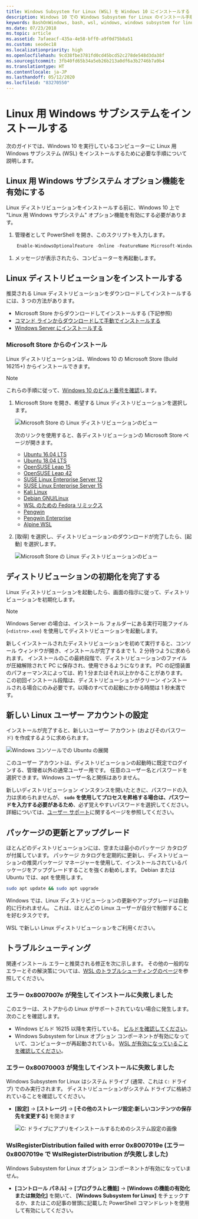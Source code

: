 ```yaml
---
title: Windows Subsystem for Linux (WSL) を Windows 10 にインストールする
description: Windows 10 での Windows Subsystem for Linux のインストール手順。
keywords: BashOnWindows, bash, wsl, windows, windows subsystem for linux, windowssubsystem, ubuntu, debian, suse, windows 10, インストール
ms.date: 07/23/2018
ms.topic: article
ms.assetid: 7afaeacf-435a-4e58-bff0-a9f0d75b8a51
ms.custom: seodec18
ms.localizationpriority: high
ms.openlocfilehash: 9cd38fbe3781fd0cd45bcd52c278de548d3da38f
ms.sourcegitcommit: 3fb40fd65b34a5eb26b213a0df6a3b2746b7a9b4
ms.translationtype: HT
ms.contentlocale: ja-JP
ms.lasthandoff: 05/12/2020
ms.locfileid: "83270550"
---
```

# <a name="install-windows-subsystem-for-linux"></a>Linux 用 Windows サブシステムをインストールする

次のガイドでは、Windows 10 を実行しているコンピューターに Linux 用 Windows サブシステム (WSL) をインストールするために必要な手順について説明します。

## <a name="enable-the-windows-subsystem-for-linux-optional-feature"></a>Linux 用 Windows サブシステム オプション機能を有効にする

Linux ディストリビューションをインストールする前に、Windows 10 上で "Linux 用 Windows サブシステム" オプション機能を有効にする必要があります。

1. 管理者として PowerShell を開き、このスクリプトを入力します。

```powershell
    Enable-WindowsOptionalFeature -Online -FeatureName Microsoft-Windows-Subsystem-Linux
```

1. メッセージが表示されたら、コンピューターを再起動します。

## <a name="install-a-linux-distribution"></a>Linux ディストリビューションをインストールする

推奨される Linux ディストリビューションをダウンロードしてインストールするには、3 つの方法があります。

- Microsoft Store からダウンロードしてインストールする (下記参照)
- [コマンド ラインからダウンロードして手動でインストールする](install-manual.md)
- [Windows Server にインストールする](install-on-server.md)

### <a name="install-from-the-microsoft-store"></a>Microsoft Store からのインストール

Linux ディストリビューションは、Windows 10 の Microsoft Store (Build 16215+) からインストールできます。

> [!NOTE]
> これらの手順に従って、[Windows 10 のビルド番号を確認](troubleshooting.md#check-your-build-number)します。

1. Microsoft Store を開き、希望する Linux ディストリビューションを選択します。

    ![Microsoft Store の Linux ディストリビューションのビュー](media/store.png)

    次のリンクを使用すると、各ディストリビューションの Microsoft Store ページが開きます。

    - [Ubuntu 16.04 LTS](https://www.microsoft.com/store/apps/9pjn388hp8c9)
    - [Ubuntu 18.04 LTS](https://www.microsoft.com/store/apps/9N9TNGVNDL3Q)
    - [OpenSUSE Leap 15](https://www.microsoft.com/store/apps/9n1tb6fpvj8c)
    - [OpenSUSE Leap 42](https://www.microsoft.com/store/apps/9njvjts82tjx)
    - [SUSE Linux Enterprise Server 12](https://www.microsoft.com/store/apps/9p32mwbh6cns)
    - [SUSE Linux Enterprise Server 15](https://www.microsoft.com/store/apps/9pmw35d7fnlx)
    - [Kali Linux](https://www.microsoft.com/store/apps/9PKR34TNCV07)
    - [Debian GNU/Linux](https://www.microsoft.com/store/apps/9MSVKQC78PK6)
    - [WSL のための Fedora リミックス](https://www.microsoft.com/store/apps/9n6gdm4k2hnc)
    - [Pengwin](https://www.microsoft.com/store/apps/9NV1GV1PXZ6P)
    - [Pengwin Enterprise](https://www.microsoft.com/store/apps/9N8LP0X93VCP)
    - [Alpine WSL](https://www.microsoft.com/store/apps/9p804crf0395)

1. [取得] を選択し、ディストリビューションのダウンロードが完了したら、[起動] を選択します。

    ![Microsoft Store の Linux ディストリビューションのビュー](media/UbuntuStore.png)

## <a name="complete-initialization-of-your-distro"></a>ディストリビューションの初期化を完了する

Linux ディストリビューションを起動したら、画面の指示に従って、ディストリビューションを初期化します。

> [!NOTE]
> Windows Server の場合は、インストール フォルダーにある実行可能ファイル (`<distro>.exe`) を使用してディストリビューションを起動します。

新しくインストールされたディストリビューションを初めて実行すると、コンソール ウィンドウが開き、インストールが完了するまで 1、2 分待つように求められます。 インストールのこの最終段階で、ディストリビューションのファイルが圧縮解除されて PC に保存され、使用できるようになります。 PC の記憶装置のパフォーマンスによっては、約 1 分またはそれ以上かかることがあります。 この初回インストール段階は、ディストリビューションがクリーン インストールされる場合にのみ必要です。以降のすべての起動にかかる時間は 1 秒未満です。

## <a name="set-up-a-new-linux-user-account"></a>新しい Linux ユーザー アカウントの設定

インストールが完了すると、新しいユーザー アカウント (およびそのパスワード) を作成するように求められます。

![Windows コンソールでの Ubuntu の展開](media/UbuntuInstall.png)

このユーザー アカウントは、ディストリビューションの起動時に既定でログインする、管理者以外の通常ユーザー用です。 任意のユーザー名とパスワードを選択できます。Windows ユーザー名と関係はありません。

新しいディストリビューション インスタンスを開いたときに、パスワードの入力は求められませんが、 **`sudo` を使用してプロセスを昇格する場合は、パスワードを入力する必要があるため**、必ず覚えやすいパスワードを選択してください。 詳細については、[ユーザー サポート](user-support.md)に関するページを参照してください。

## <a name="update--upgrade-packages"></a>パッケージの更新とアップグレード

ほとんどのディストリビューションには、空または最小のパッケージ カタログが付属しています。 パッケージ カタログを定期的に更新し、ディストリビューションの推奨パッケージ マネージャーを使用して、インストールされているパッケージをアップグレードすることを強くお勧めします。 Debian または Ubuntu では、apt を使用します。

```bash
sudo apt update && sudo apt upgrade
```

Windows では、Linux ディストリビューションの更新やアップグレードは自動的に行われません。 これは、ほとんどの Linux ユーザーが自分で制御することを好むタスクです。

WSL で新しい Linux ディストリビューションをご利用ください。

## <a name="troubleshooting"></a>トラブルシューティング

関連インストール エラーと推奨される修正を次に示します。 その他の一般的なエラーとその解決策については、[WSL のトラブルシューティングのページ](troubleshooting.md)を参照してください。

### <a name="installation-failed-with-error-0x8007007e"></a>エラー 0x8007007e が発生してインストールに失敗しました

このエラーは、ストアからの Linux がサポートされていない場合に発生します。  次のことを確認します。

- Windows ビルド 16215 以降を実行している。 [ビルドを確認してください](troubleshooting.md#check-your-build-number)。
- Windows Subsystem for Linux オプション コンポーネントが有効になっていて、コンピューターが再起動されている。  [WSL が有効になっていることを確認してください](troubleshooting.md#confirm-wsl-is-enabled)。

### <a name="installation-failed-with-error-0x80070003"></a>エラー 0x80070003 が発生してインストールに失敗しました

Windows Subsystem for Linux はシステム ドライブ (通常、これは `C:` ドライブ) でのみ実行されます。 ディストリビューションがシステム ドライブに格納されていることを確認してください。

- **[設定]**  ->  **[ストレージ]**  ->  **[その他のストレージ設定:新しいコンテンツの保存先を変更する]** を開きます
  
    ![C: ドライブにアプリをインストールするためのシステム設定の画像](media/AppStorage.png)

### <a name="wslregisterdistribution-failed-with-error-0x8007019e"></a>WslRegisterDistribution failed with error 0x8007019e (エラー 0x8007019e で WslRegisterDistribution が失敗しました)

Windows Subsystem for Linux オプション コンポーネントが有効になっていません。

- **[コントロール パネル]**  ->  **[プログラムと機能]**  ->  **[Windows の機能の有効化または無効化]** を開いて、 **[Windows Subsystem for Linux]** をチェックするか、またはこの記事の冒頭に記載した PowerShell コマンドレットを使用して有効にしてください。
